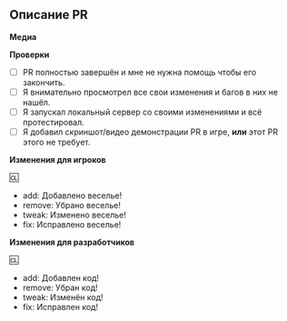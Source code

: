 <!-- ЭТО ШАБЛОН ВАШЕГО PULL REQUEST. Текст между стрелками - это комментарии - они не будут видны в PR. -->

## Описание PR
<!-- Ниже опишите ваш Pull Request. Что он изменяет? На что еще это может повлиять? Постарайтесь описать все внесённые вами изменения! -->

**Медиа**
<!-- Если приемлемо, добавьте скриншоты для демонстрации вашего PR. Если ваш PR представляет собой визуальное изменение, добавьте
скриншоты, иначе он может быть закрыт. -->

**Проверки**
<!-- Выполнение всех следующих действий, если это приемлемо для вида изменений сильно ускорит разбор вашего PR -->
- [ ] PR полностью завершён и мне не нужна помощь чтобы его закончить.
- [ ] Я внимательно просмотрел все свои изменения и багов в них не нашёл.
- [ ] Я запускал локальный сервер со своими изменениями и всё протестировал.
- [ ] Я добавил скриншот/видео демонстрации PR в игре, **или** этот PR этого не требует.

**Изменения для игроков**
<!--
Здесь вы можете написать список изменений, который будет добавлен в канал новостей в дискорд сервере.

В журнал изменений следует помещать только то, что действительно важно игрокам.

В списке изменений тип значка не является часть предложения, поэтому явно указывайте - Добавлен, Удалён, Изменён.
плохо: - add: Новый инструмент для инженеров
хорошо: - add: Добавлен новый инструмент для инженеров

Вы можете указать своё имя после символа :cl: <ВАШЕ ИМЯ>, именно оно будет отображаться в журнале изменений (иначе будет использоваться ваше имя на GitHub)
Например:
"
:cl: Lemird
- add: Добавлены новые игрушки.
- remove: Удалены секс игрушки!
- tweak: Изменены NPC's животных.
- fix: Исправлен мозг людей!
"
-->

:cl:
- add: Добавлено веселье!
- remove: Убрано веселье!
- tweak: Изменено веселье!
- fix: Исправлено веселье!

**Изменения для разработчиков**
<!--
Здесь вы можете написать список изменений, которые НЕ будут видны другим игрокам.

В журнал изменений следует помещать только изменения НЕ относящиеся к общему :cl: для игроков, а затрагивают лишь техническую часть.

Вы можете указать своё имя после символа :cl: <ВАШЕ ИМЯ>.
Например:
"
:cl: Lemird
- add: Добавлены строчки кода в гитхабе на настройку labers.
- remove: Удалена лицензия игры.
- tweak: Изменены ссылки на комьюнити.
- fix: Исправлены ошибки в системе рук.
"
-->

:cl:
- add: Добавлен код!
- remove: Убран код!
- tweak: Изменён код!
- fix: Исправлен код!